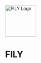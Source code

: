 
<img src="https://github.com/user-attachments/assets/da0b5fda-3b44-4bae-b71e-4b2e55220559" alt="FILY Logo" width="100" style="vertical-align: middle; margin-right: 10px;" />
<h1 font-size=1000px>
    FILY
  </h1>

  
